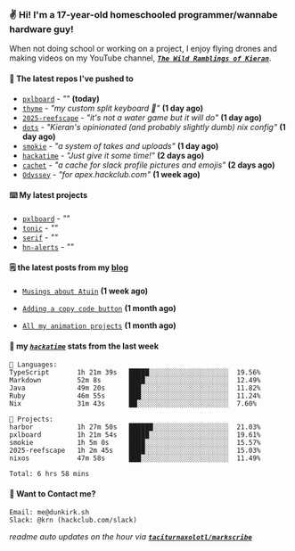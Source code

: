 ### ✌️ Hi! I'm a 17-year-old homeschooled programmer/wannabe hardware guy!

When not doing school or working on a project, I enjoy flying drones and making videos on my YouTube channel, [**_`The Wild Ramblings of Kieran`_**](https://youtube.com/@kieran.rambles).

#### 👷 The latest repos I've pushed to

- [`pxlboard`](https://github.com/taciturnaxolotl/pxlboard) - _""_ **(today)**
- [`thyme`](https://github.com/taciturnaxolotl/thyme) - _"my custom split keyboard 🫶"_ **(1 day ago)**
- [`2025-reefscape`](https://github.com/df1317/2025-reefscape) - _"it's not a water game but it will do"_ **(1 day ago)**
- [`dots`](https://github.com/taciturnaxolotl/dots) - _"Kieran's opinionated (and probably slightly dumb) nix config"_ **(1 day ago)**
- [`smokie`](https://github.com/taciturnaxolotl/smokie) - _"a system of takes and uploads"_ **(1 day ago)**
- [`hackatime`](https://github.com/hackclub/hackatime) - _"Just give it some time!"_ **(2 days ago)**
- [`cachet`](https://github.com/taciturnaxolotl/cachet) - _"a cache for slack profile pictures and emojis"_ **(2 days ago)**
- [`Odyssey`](https://github.com/MeghanaM4/Odyssey) - _"for apex.hackclub.com"_ **(1 week ago)**

#### ⌨️ My latest projects

- [`pxlboard`](https://github.com/taciturnaxolotl/pxlboard) - _""_
- [`tonic`](https://github.com/taciturnaxolotl/tonic) - _""_
- [`serif`](https://github.com/taciturnaxolotl/serif) - _""_
- [`hn-alerts`](https://github.com/taciturnaxolotl/hn-alerts) - _""_

#### 🗒️ the latest posts from my [blog](https://dunkirk.sh)

- [`Musings about Atuin`](https://dunkirk.sh/blog/atuin/) **(1 week ago)**

- [`Adding a copy code button`](https://dunkirk.sh/blog/adding-a-copy-button/) **(1 month ago)**

- [`All my animation projects`](https://dunkirk.sh/blog/my-animations/) **(1 month ago)**



#### 📡 my [_`hackatime`_](https://waka.hackclub.com) stats from the last week

```text
💾 Languages:
TypeScript       1h 21m 39s   █████░░░░░░░░░░░░░░░░░░░░  19.56%
Markdown         52m 8s       ████░░░░░░░░░░░░░░░░░░░░░  12.49%
Java             49m 20s      ███░░░░░░░░░░░░░░░░░░░░░░  11.82%
Ruby             46m 55s      ███░░░░░░░░░░░░░░░░░░░░░░  11.24%
Nix              31m 43s      ██░░░░░░░░░░░░░░░░░░░░░░░  7.60%

💼 Projects:
harbor           1h 27m 50s   ██████░░░░░░░░░░░░░░░░░░░  21.03%
pxlboard         1h 21m 54s   █████░░░░░░░░░░░░░░░░░░░░  19.61%
smokie           1h 5m 0s     ████░░░░░░░░░░░░░░░░░░░░░  15.57%
2025-reefscape   1h 2m 45s    ████░░░░░░░░░░░░░░░░░░░░░  15.03%
nixos            47m 58s      ███░░░░░░░░░░░░░░░░░░░░░░  11.49%

Total: 6 hrs 58 mins
```

#### 📮 Want to Contact me?

```text
Email: me@dunkirk.sh
Slack: @krn (hackclub.com/slack)
```

_readme auto updates on the hour via [**`taciturnaxolotl/markscribe`**](https://github.com/taciturnaxolotl/markscribe)_
